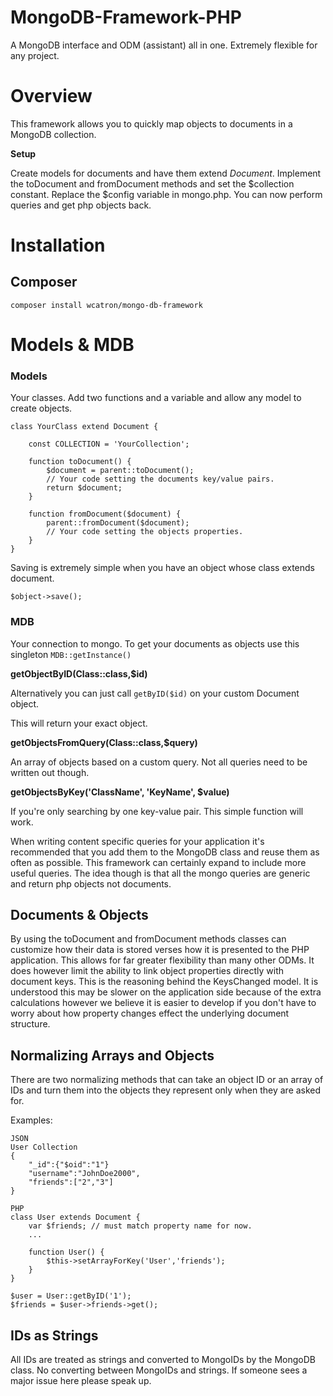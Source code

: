 MongoDB-Framework-PHP
=====================

A MongoDB interface and ODM (assistant) all in one. Extremely flexible for any project.

# Overview

This framework allows you to quickly map objects to documents in a MongoDB collection.

**Setup**

Create models for documents and have them extend *Document*. Implement the toDocument and fromDocument methods and set the $collection constant. Replace the $config variable in mongo.php. You can now perform queries and get php objects back.

# Installation

## Composer

```
composer install wcatron/mongo-db-framework
```

# Models & MDB

### Models

Your classes. Add two functions and a variable and allow any model to create objects.

```
class YourClass extend Document {

	const COLLECTION = 'YourCollection';

	function toDocument() {
		$document = parent::toDocument();
		// Your code setting the documents key/value pairs.
		return $document;
	}

	function fromDocument($document) {
		parent::fromDocument($document);
		// Your code setting the objects properties.
	}
}
```

Saving is extremely simple when you have an object whose class extends document.

`$object->save();`

### MDB

Your connection to mongo. To get your documents as objects use this singleton `MDB::getInstance()`

**getObjectByID(Class::class,$id)**

Alternatively you can just call `getByID($id)` on your custom Document object.

This will return your exact object.

**getObjectsFromQuery(Class::class,$query)**

An array of objects based on a custom query. Not all queries need to be written out though.

**getObjectsByKey('ClassName', 'KeyName', $value)**

If you're only searching by one key-value pair. This simple function will work.

When writing content specific queries for your application it's recommended that you add them to the MongoDB class and reuse them as often as possible. This framework can certainly expand to include more useful queries. The idea though is that all the mongo queries are generic and return php objects not documents.

## Documents & Objects

By using the toDocument and fromDocument methods classes can customize how their data is stored verses how it is presented to the PHP application. This allows for far greater flexibility than many other ODMs. It does however limit the ability to link object properties directly with document keys. This is the reasoning behind the KeysChanged model. It is understood this may be slower on the application side because of the extra calculations however we believe it is easier to develop if you don't have to worry about how property changes effect the underlying document structure.

## Normalizing Arrays and Objects

There are two normalizing methods that can take an object ID or an array of IDs and turn them into the objects they represent only when they are asked for.

Examples:
```
JSON
User Collection
{
	"_id":{"$oid":"1"}
	"username":"JohnDoe2000",
	"friends":["2","3"]
}
```

```
PHP
class User extends Document {
	var $friends; // must match property name for now.
	...

	function User() {
		$this->setArrayForKey('User','friends');
	}
}

$user = User::getByID('1');
$friends = $user->friends->get();

```

## IDs as Strings

All IDs are treated as strings and converted to MongoIDs by the MongoDB class. No converting between MongoIDs and strings. If someone sees a major issue here please speak up.
